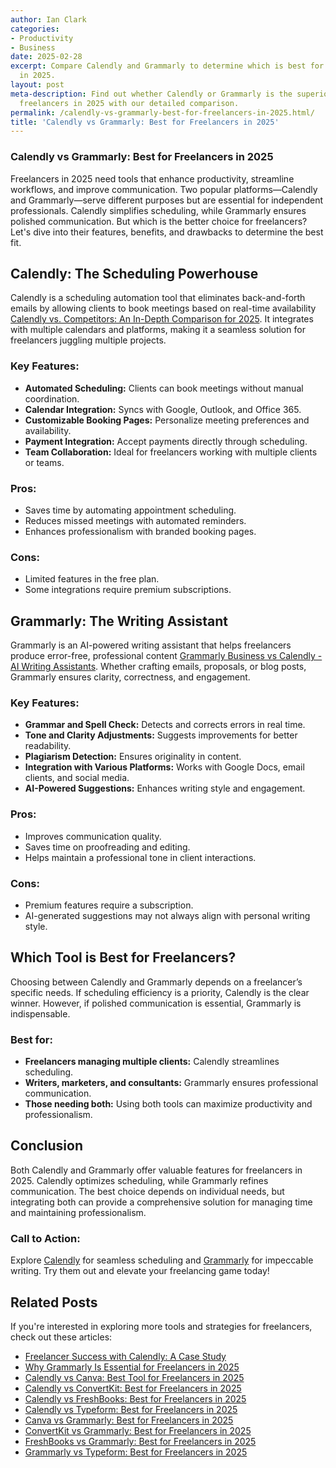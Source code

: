 ```yaml
---
author: Ian Clark
categories:
- Productivity
- Business
date: 2025-02-28
excerpt: Compare Calendly and Grammarly to determine which is best for freelancers
  in 2025.
layout: post
meta-description: Find out whether Calendly or Grammarly is the superior choice for
  freelancers in 2025 with our detailed comparison.
permalink: /calendly-vs-grammarly-best-for-freelancers-in-2025.html/
title: 'Calendly vs Grammarly: Best for Freelancers in 2025'
---
```


### Calendly vs Grammarly: Best for Freelancers in 2025

Freelancers in 2025 need tools that enhance productivity, streamline workflows, and improve communication. Two popular platforms—Calendly and Grammarly—serve different purposes but are essential for independent professionals. Calendly simplifies scheduling, while Grammarly ensures polished communication. But which is the better choice for freelancers? Let's dive into their features, benefits, and drawbacks to determine the best fit.

## Calendly: The Scheduling Powerhouse

Calendly is a scheduling automation tool that eliminates back-and-forth emails by allowing clients to book meetings based on real-time availability [Calendly vs. Competitors: An In-Depth Comparison for 2025](https://blogs.zoftwarehub.com/calendly-vs-competitors-an-in-depth-comparison-for-2025/). It integrates with multiple calendars and platforms, making it a seamless solution for freelancers juggling multiple projects.

### Key Features:
- **Automated Scheduling:** Clients can book meetings without manual coordination.
- **Calendar Integration:** Syncs with Google, Outlook, and Office 365.
- **Customizable Booking Pages:** Personalize meeting preferences and availability.
- **Payment Integration:** Accept payments directly through scheduling.
- **Team Collaboration:** Ideal for freelancers working with multiple clients or teams.

### Pros:
- Saves time by automating appointment scheduling.
- Reduces missed meetings with automated reminders.
- Enhances professionalism with branded booking pages.

### Cons:
- Limited features in the free plan.
- Some integrations require premium subscriptions.

## Grammarly: The Writing Assistant

Grammarly is an AI-powered writing assistant that helps freelancers produce error-free, professional content [Grammarly Business vs Calendly - AI Writing Assistants](https://www.infotech.com/software-reviews/categories/ai-writing-assistants/compare/grammarly-business-vs-calendly). Whether crafting emails, proposals, or blog posts, Grammarly ensures clarity, correctness, and engagement.

### Key Features:
- **Grammar and Spell Check:** Detects and corrects errors in real time.
- **Tone and Clarity Adjustments:** Suggests improvements for better readability.
- **Plagiarism Detection:** Ensures originality in content.
- **Integration with Various Platforms:** Works with Google Docs, email clients, and social media.
- **AI-Powered Suggestions:** Enhances writing style and engagement.

### Pros:
- Improves communication quality.
- Saves time on proofreading and editing.
- Helps maintain a professional tone in client interactions.

### Cons:
- Premium features require a subscription.
- AI-generated suggestions may not always align with personal writing style.

## Which Tool is Best for Freelancers?

Choosing between Calendly and Grammarly depends on a freelancer’s specific needs. If scheduling efficiency is a priority, Calendly is the clear winner. However, if polished communication is essential, Grammarly is indispensable.

### Best for:
- **Freelancers managing multiple clients:** Calendly streamlines scheduling.
- **Writers, marketers, and consultants:** Grammarly ensures professional communication.
- **Those needing both:** Using both tools can maximize productivity and professionalism.

## Conclusion

Both Calendly and Grammarly offer valuable features for freelancers in 2025. Calendly optimizes scheduling, while Grammarly refines communication. The best choice depends on individual needs, but integrating both can provide a comprehensive solution for managing time and maintaining professionalism.

### Call to Action:
Explore [Calendly](https://calendly.com/) for seamless scheduling and [Grammarly](https://www.grammarly.com/) for impeccable writing. Try them out and elevate your freelancing game today!

## Related Posts
If you're interested in exploring more tools and strategies for freelancers, check out these articles:

- [Freelancer Success with Calendly: A Case Study](/freelancer-success-with-calendly-a-case-study.html/)
- [Why Grammarly Is Essential for Freelancers in 2025](/why-grammarly-is-essential-for-freelancers-in-2025.html/)
- [Calendly vs Canva: Best Tool for Freelancers in 2025](/calendly-vs-canva-best-tool-for-freelancers-in-2025.html/)
- [Calendly vs ConvertKit: Best for Freelancers in 2025](/calendly-vs-convertkit-best-for-freelancers-in-2025.html/)
- [Calendly vs FreshBooks: Best for Freelancers in 2025](/calendly-vs-freshbooks-best-for-freelancers-in-2025.html/)
- [Calendly vs Typeform: Best for Freelancers in 2025](/calendly-vs-typeform-best-for-freelancers-in-2025.html/)
- [Canva vs Grammarly: Best for Freelancers in 2025](/canva-vs-grammarly-best-for-freelancers-in-2025.html/)
- [ConvertKit vs Grammarly: Best for Freelancers in 2025](/convertkit-vs-grammarly-best-for-freelancers-in-2025.html/)
- [FreshBooks vs Grammarly: Best for Freelancers in 2025](/freshbooks-vs-grammarly-best-for-freelancers-in-2025.html/)
- [Grammarly vs Typeform: Best for Freelancers in 2025](/grammarly-vs-typeform-best-for-freelancers-in-2025.html/)
